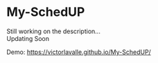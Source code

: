 # My-SchedUP
Still working on the description...
<br>
Updating Soon

Demo: https://victorlavalle.github.io/My-SchedUP/
